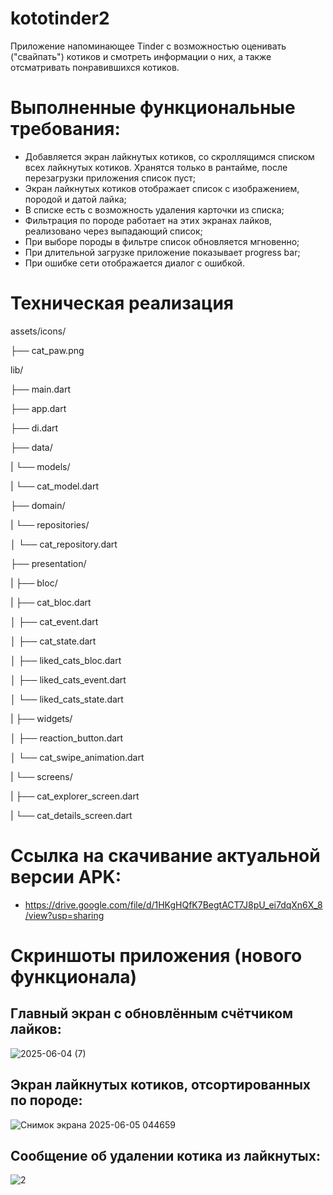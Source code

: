 # kototinder2

Приложение напоминающее Tinder с возможностью оценивать ("свайпать") котиков и смотреть информации о них, а также отсматривать понравившихся котиков.

# Выполненные функциональные требования:

- Добавляется экран лайкнутых котиков, со скроллящимся списком всех лайкнутых котиков. Хранятся только в рантайме, после перезагрузки приложения список пуст;
- Экран лайкнутых котиков отображает список с изображением, породой и датой лайка;
- В списке есть с возможность удаления карточки из списка;
- Фильтрация по породе работает на этих экранах лайков, реализовано через выпадающий список;
- При выборе породы в фильтре список обновляется мгновенно;
- При длительной загрузке приложение показывает progress bar;
- При ошибке сети отображается диалог с ошибкой.

# Техническая реализация

assets/icons/

├── cat_paw.png

lib/

├── main.dart

├── app.dart

├── di.dart

├── data/

|    └── models/

|         └── cat_model.dart

├── domain/

|    └── repositories/

│        └── cat_repository.dart

├── presentation/

|    ├── bloc/

|        ├── cat_bloc.dart

│        ├── cat_event.dart

│        ├── cat_state.dart

│        ├── liked_cats_bloc.dart

│        ├── liked_cats_event.dart

│        └── liked_cats_state.dart

|    ├── widgets/

│        ├── reaction_button.dart

│        └── cat_swipe_animation.dart

|    └── screens/

|         ├── cat_explorer_screen.dart
    
|         └── cat_details_screen.dart

# Ссылка на скачивание актуальной версии APK:

- https://drive.google.com/file/d/1HKgHQfK7BegtACT7J8pU_ei7dqXn6X_8/view?usp=sharing

# Скриншоты приложения (нового функционала)

## Главный экран c обновлённым счётчиком лайков:
 
![2025-06-04 (7)](https://github.com/user-attachments/assets/c3a99bb5-c4e9-4030-8556-e7e44c1891d0)

## Экран лайкнутых котиков, отсортированных по породе:

![Снимок экрана 2025-06-05 044659](https://github.com/user-attachments/assets/e57d0fc7-868f-4717-9137-52a544803e44)

## Сообщение об удалении котика из лайкнутых:

![2](https://github.com/user-attachments/assets/be321514-a2ac-41dc-9570-1af281e0be78)

